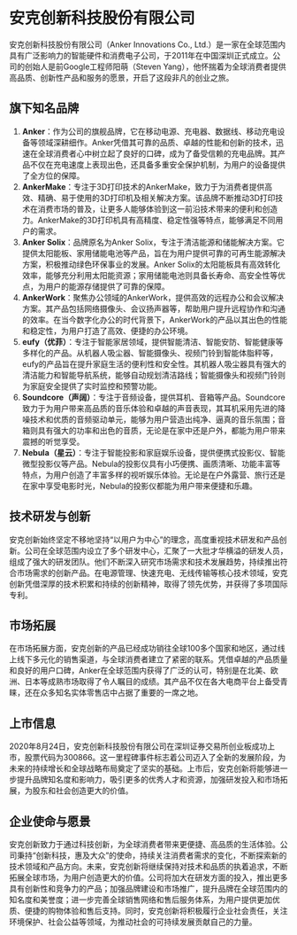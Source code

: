 # 安克创新科技股份有限公司
安克创新科技股份有限公司（Anker Innovations Co., Ltd.）是一家在全球范围内具有广泛影响力的智能硬件和消费电子公司，于2011年在中国深圳正式成立。公司的创始人是前Google工程师阳萌（Steven Yang），他怀揣着为全球消费者提供高品质、创新性产品和服务的愿景，开启了这段非凡的创业之旅。

## 旗下知名品牌
1. **Anker**：作为公司的旗舰品牌，它在移动电源、充电器、数据线、移动充电设备等领域深耕细作。Anker凭借其可靠的品质、卓越的性能和创新的技术，迅速在全球消费者心中树立起了良好的口碑，成为了备受信赖的充电品牌。其产品不仅在充电速度上表现出色，还具备多重安全保护机制，为用户的设备提供了全方位的保障。
2. **AnkerMake**：专注于3D打印技术的AnkerMake，致力于为消费者提供高效、精确、易于使用的3D打印机及相关解决方案。该品牌不断推动3D打印技术在消费市场的普及，让更多人能够体验到这一前沿技术带来的便利和创造力。AnkerMake的3D打印机具有高精度、稳定性强等特点，能够满足不同用户的需求。
3. **Anker Solix**：品牌原名为Anker Solix，专注于清洁能源和储能解决方案。它提供太阳能板、家用储能电池等产品，旨在为用户提供可靠的可再生能源解决方案，积极推动绿色环保事业的发展。Anker Solix的太阳能板具有高效转化效率，能够充分利用太阳能资源；家用储能电池则具备长寿命、高安全性等优点，为用户的能源存储提供了可靠的保障。
4. **AnkerWork**：聚焦办公领域的AnkerWork，提供高效的远程办公和会议解决方案。其产品包括网络摄像头、会议扬声器等，帮助用户提升远程协作和沟通的效率。在当今数字化办公的时代背景下，AnkerWork的产品以其出色的性能和稳定性，为用户打造了高效、便捷的办公环境。
5. **eufy（优菲）**：专注于智能家居领域，提供智能清洁、智能安防、智能健康等多样化的产品。从机器人吸尘器、智能摄像头、视频门铃到智能体脂秤等，eufy的产品旨在提升家庭生活的便利性和安全性。其机器人吸尘器具有强大的清洁能力和智能导航系统，能够自动规划清洁路线；智能摄像头和视频门铃则为家庭安全提供了实时监控和预警功能。
6. **Soundcore（声阔）**：专注于音频设备，提供耳机、音箱等产品。Soundcore致力于为用户带来高品质的音乐体验和卓越的声音表现，其耳机采用先进的降噪技术和优质的音频驱动单元，能够为用户营造出纯净、逼真的音乐氛围；音箱则具有强大的功率和出色的音质，无论是在家中还是户外，都能为用户带来震撼的听觉享受。
7. **Nebula（星云）**：专注于智能投影和家庭娱乐设备，提供便携式投影仪、智能微型投影仪等产品。Nebula的投影仪具有小巧便携、画质清晰、功能丰富等特点，为用户创造了丰富多样的视听娱乐体验。无论是在户外露营、旅行还是在家中享受电影时光，Nebula的投影仪都能为用户带来便捷和乐趣。

## 技术研发与创新
安克创新始终坚定不移地坚持“以用户为中心”的理念，高度重视技术研发和产品创新。公司在全球范围内设立了多个研发中心，汇聚了一大批才华横溢的研发人员，组成了强大的研发团队。他们不断深入研究市场需求和技术发展趋势，持续推出符合市场需求的创新产品。在电源管理、快速充电、无线传输等核心技术领域，安克创新凭借深厚的技术积累和持续的创新精神，取得了领先优势，并获得了多项国际专利。

## 市场拓展
在市场拓展方面，安克创新的产品已经成功销往全球100多个国家和地区，通过线上线下多元化的销售渠道，与全球消费者建立了紧密的联系。凭借卓越的产品质量和良好的用户口碑，Anker在全球范围内获得了广泛的认可，特别是在北美、欧洲、日本等成熟市场取得了令人瞩目的成绩。其产品不仅在各大电商平台上备受青睐，还在众多知名实体零售店中占据了重要的一席之地。

## 上市信息
2020年8月24日，安克创新科技股份有限公司在深圳证券交易所创业板成功上市，股票代码为300866。这一里程碑事件标志着公司迈入了全新的发展阶段，为未来的持续增长和全球战略布局奠定了坚实的基础。上市后，安克创新将能够进一步提升品牌知名度和影响力，吸引更多的优秀人才和资源，加强研发投入和市场拓展，为股东和社会创造更大的价值。

## 企业使命与愿景
安克创新致力于通过科技创新，为全球消费者带来更便捷、高品质的生活体验。公司秉持“创新科技，惠及大众”的使命，持续关注消费者需求的变化，不断探索新的技术领域和产品方向。未来，安克创新将继续保持对技术和品质的执着追求，不断拓展全球市场，为用户创造更大的价值。公司将加大在研发方面的投入，推出更多具有创新性和竞争力的产品；加强品牌建设和市场推广，提升品牌在全球范围内的知名度和美誉度；进一步完善全球销售网络和售后服务体系，为用户提供更加优质、便捷的购物体验和售后支持。同时，安克创新将积极履行企业社会责任，关注环境保护、社会公益等领域，为推动社会的可持续发展贡献自己的力量。 